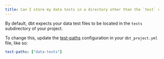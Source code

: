 ```yaml
---
title: Can I store my data tests in a directory other than the `test` directory in my project?
---
```

By default, dbt expects your data test files to be located in the `tests` subdirectory of your project.

To change this, update the [test-paths](reference/project-configs/test-paths.md) configuration in your `dbt_project.yml`
file, like so:

<File name='dbt_project.yml'>

```yml
test-paths: ["data-tests"]
```

</File>
